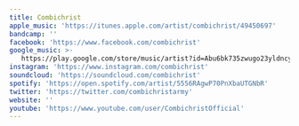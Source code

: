 ```yaml
---
title: Combichrist
apple_music: 'https://itunes.apple.com/artist/combichrist/49450697'
bandcamp: ''
facebook: 'https://www.facebook.com/combichrist'
google_music: >-
   https://play.google.com/store/music/artist?id=Abu6bk735zwugo23yldncygz3wq
instagram: 'https://www.instagram.com/combichrist'
soundcloud: 'https://soundcloud.com/combichrist'
spotify: 'https://open.spotify.com/artist/5556RAgwP70PnXbaUTGNbR'
twitter: 'https://twitter.com/combichristarmy'
website: ''
youtube: 'https://www.youtube.com/user/CombichristOfficial'
---
```

